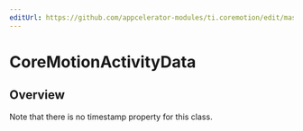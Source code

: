 ```yaml
---
editUrl: https://github.com/appcelerator-modules/ti.coremotion/edit/master/apidoc/CoreMotion.yml
---
```

# CoreMotionActivityData

<TypeHeader/>

## Overview

Note that there is no timestamp property for this class.

<ApiDocs/>
